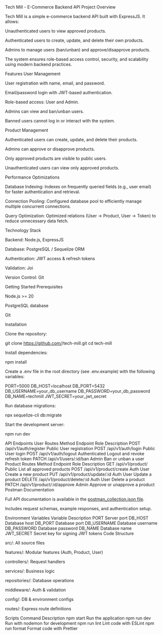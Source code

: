Tech Mill - E-Commerce Backend API
Project Overview

Tech Mill is a simple e-commerce backend API built with ExpressJS. It allows:

Unauthenticated users to view approved products.

Authenticated users to create, update, and delete their own products.

Admins to manage users (ban/unban) and approve/disapprove products.

The system ensures role-based access control, security, and scalability using modern backend practices.

Features
User Management

User registration with name, email, and password.

Email/password login with JWT-based authentication.

Role-based access: User and Admin.

Admins can view and ban/unban users.

Banned users cannot log in or interact with the system.

Product Management

Authenticated users can create, update, and delete their products.

Admins can approve or disapprove products.

Only approved products are visible to public users.

Unauthenticated users can view only approved products.

Performance Optimizations

Database Indexing: Indexes on frequently queried fields (e.g., user email) for faster authentication and retrieval.

Connection Pooling: Configured database pool to efficiently manage multiple concurrent connections.

Query Optimization: Optimized relations (User → Product, User → Token) to reduce unnecessary data fetch.

Technology Stack

Backend: Node.js, ExpressJS

Database: PostgreSQL / Sequelize ORM

Authentication: JWT access & refresh tokens

Validation: Joi

Version Control: Git

Getting Started
Prerequisites

Node.js >= 20

PostgreSQL database

Git

Installation

Clone the repository:

git clone https://github.com/<your-username>/tech-mill.git
cd tech-mill

Install dependencies:

npm install

Create a .env file in the root directory (see .env.example) with the following variables:

PORT=5000
DB_HOST=localhost
DB_PORT=5432
DB_USERNAME=your_db_username
DB_PASSWORD=your_db_password
DB_NAME=techmill
JWT_SECRET=your_jwt_secret

Run database migrations:

npx sequelize-cli db:migrate

Start the development server:

npm run dev

API Endpoints
User Routes
Method Endpoint Role Description
POST /api/v1/auth/register Public User registration
POST /api/v1/auth/login Public User login
POST /api/v1/auth/logout Authenticated Logout and revoke refresh token
PATCH /api/v1/users/:id/ban Admin Ban or unban a user
Product Routes
Method Endpoint Role Description
GET /api/v1/product/ Public List all approved products
POST /api/v1/product/create Auth User Create a new product
PUT /api/v1/product/update/:id Auth User Update a product
DELETE /api/v1/product/delete/:id Auth User Delete a product
PATCH /api/v1/product/:id/approve Admin Approve or unapprove a product
Postman Documentation

Full API documentation is available in the [postman_collection.json file](https://rendezvous-7261.postman.co/workspace/rendezvous-Workspace~2929ce1a-a5b1-4d9b-9484-4074c7e59f6e/collection/24267474-5f7eac74-ad94-49d6-9856-943b102df951?action=share&source=copy-link&creator=24267474).

Includes request schemas, example responses, and authentication setup.

Environment Variables
Variable Description
PORT Server port
DB_HOST Database host
DB_PORT Database port
DB_USERNAME Database username
DB_PASSWORD Database password
DB_NAME Database name
JWT_SECRET Secret key for signing JWT tokens
Code Structure

src/: All source files

features/: Modular features (Auth, Product, User)

controllers/: Request handlers

services/: Business logic

repositories/: Database operations

middleware/: Auth & validation

config/: DB & environment configs

routes/: Express route definitions

Scripts
Command Description
npm start Run the application
npm run dev Run with nodemon for development
npm run lint Lint code with ESLint
npm run format Format code with Prettier

